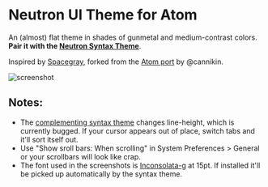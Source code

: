 # Neutron UI Theme for Atom

An (almost) flat theme in shades of gunmetal and medium-contrast colors. **Pair it with the [Neutron Syntax Theme](http://atom.io/packages/neutron-syntax)**.

Inspired by [Spacegray](http://kkga.github.io/spacegray), forked from the [Atom port](https://github.com/cannikin) by @cannikin.

![screenshot](http://dl.dropboxusercontent.com/u/156655/Screenshots/e1yd~-osy6_4.png)

## Notes:

  * The [complementing syntax theme](http://atom.io/packages/neutron-syntax) changes line-height, which is currently bugged. If your cursor appears out of place, switch tabs and it'll sort itself out.
  * Use "Show sroll bars: When scrolling" in System Preferences > General or your scrollbars will look like crap.
  * The font used in the screenshots is [Inconsolata-g](https://github.com/brentd/neutron-syntax/blob/master/Inconsolata-g.otf?raw=true) at 15pt. If installed it'll be picked up automatically by the syntax theme.
